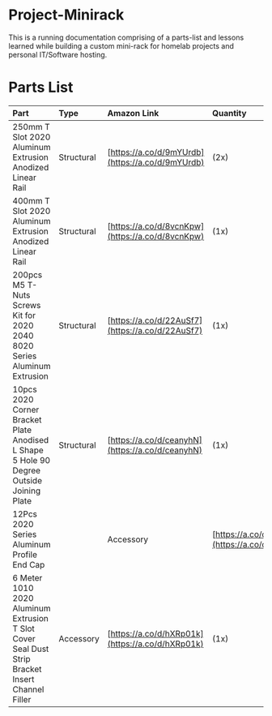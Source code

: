 # Project-Minirack
This is a running documentation comprising of a parts-list and lessons learned while building a custom mini-rack for homelab projects and personal IT/Software hosting.

# Parts List

| Part | Type | Amazon Link   | Quantity      |
| :--- | :--- | :------------ | :-------------|
| 250mm T Slot 2020 Aluminum Extrusion Anodized Linear Rail | Structural | [https://a.co/d/9mYUrdb](https://a.co/d/9mYUrdb)  | \(2x\) |
| 400mm T Slot 2020 Aluminum Extrusion Anodized Linear Rail | Structural | [https://a.co/d/8vcnKpw](https://a.co/d/8vcnKpw) | \(1x\) |
| 200pcs M5 T-Nuts Screws Kit for 2020 2040 8020 Series Aluminum Extrusion | Structural | [https://a.co/d/22AuSf7](https://a.co/d/22AuSf7) | \(1x\) |
| 10pcs 2020 Corner Bracket Plate Anodised L Shape 5 Hole 90 Degree Outside Joining Plate | Structural | [https://a.co/d/ceanyhN](https://a.co/d/ceanyhN) | \(1x\) |
| 12Pcs 2020 Series Aluminum Profile End Cap | | Accessory | [https://a.co/d/6EDZU2D](https://a.co/d/6EDZU2D) | \(1x\) |
| 6 Meter 1010 2020 Aluminum Extrusion T Slot Cover Seal Dust Strip Bracket Insert Channel Filler | Accessory | [https://a.co/d/hXRp01k](https://a.co/d/hXRp01k) | \(1x\) |
